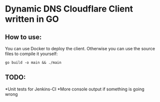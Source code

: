 # Dynamic DNS Cloudflare Client written in GO
## How to use:
You can use Docker to deploy the client.
Otherwise you can use the source files to compile it yourself:
```
go build -o main && ./main
```


## TODO:
*Unit tests for Jenkins-CI
*More console output if something is going wrong

